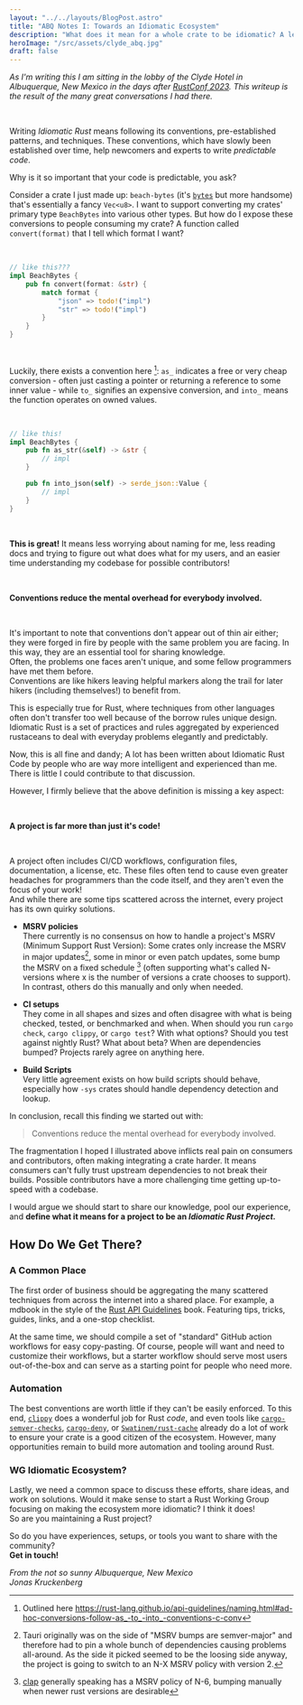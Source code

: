 ```yaml
---
layout: "../../layouts/BlogPost.astro"
title: "ABQ Notes I: Towards an Idiomatic Ecosystem"
description: "What does it mean for a whole crate to be idiomatic? A letter to the Rust community."
heroImage: "/src/assets/clyde_abq.jpg"
draft: false
---
```


_As I'm writing this I am sitting in the lobby of the Clyde Hotel in Albuquerque, New Mexico in the days after [RustConf 2023](https://rustconf.com). This writeup is the result of the many great conversations I had there._

<br />

Writing *Idiomatic Rust* means following its conventions, pre-established patterns, and techniques. These conventions, which have slowly been established over time, help newcomers and experts to write *predictable code*.

Why is it so important that your code is predictable, you ask?

Consider a crate I just made up: `beach-bytes` (it's [`bytes`](https://crates.io/bytes) but more handsome) that's essentially a fancy `Vec<u8>`. I want to support converting my crates' primary type `BeachBytes` into various other types.
But how do I expose these conversions to people consuming my crate? A function called `convert(format)` that I tell which format I want?

<br />

```rust
// like this???
impl BeachBytes {
    pub fn convert(format: &str) {
        match format {
            "json" => todo!("impl")
            "str" => todo!("impl")
        }
    }
}
```

<br />

Luckily, there exists a convention here [^1]: `as_` indicates a free or very cheap conversion - often just casting a pointer or returning a reference to some inner value - while `to_` signifies an expensive conversion, and `into_` means the function operates on owned values.

<br />

```rust
// like this!
impl BeachBytes {
    pub fn as_str(&self) -> &str {
        // impl
    }

    pub fn into_json(self) -> serde_json::Value {
        // impl
    }
}
```

<br />

**This is great!** It means less worrying about naming for me, less reading docs and trying to figure out what does what for my users, and an easier time understanding my codebase for possible contributors!

<br />

**Conventions reduce the mental overhead for everybody involved.**

<br />

It's important to note that conventions don't appear out of thin air either; they were forged in fire by people with the same problem you are facing.
In this way, they are an essential tool for sharing knowledge. <br />
Often, the problems one faces aren't unique, and some fellow programmers have met them before. <br />
Conventions are like hikers leaving helpful markers along the trail for later hikers (including themselves!) to benefit from.

This is especially true for Rust, where techniques from other languages often don't transfer too well because of the borrow rules unique design. Idiomatic Rust is a set of practices and rules aggregated by experienced rustaceans to deal with everyday problems elegantly and predictably.

Now, this is all fine and dandy; A lot has been written about Idiomatic Rust Code by people who are way more intelligent and experienced than me. There is little I could contribute to that discussion.

However, I firmly believe that the above definition is missing a key aspect:

<br />

**A project is far more than just it's code!**

<br />

A project often includes CI/CD workflows, configuration files, documentation, a license, etc. These files often tend to cause even greater headaches for programmers than the code itself, and they aren't even the focus of your work! <br/>
And while there are some tips scattered across the internet, every project has its own quirky solutions.

- **MSRV policies** <br />
There currently is no consensus on how to handle a project's MSRV (Minimum Support Rust Version): Some crates only increase the MSRV in major updates[^3], some in minor or even patch updates, some bump the MSRV on a fixed schedule [^5] (often supporting what's called N-<x> versions where x is the number of versions a crate chooses to support). In contrast, others do this manually and only when needed.

- **CI setups** <br />
They come in all shapes and sizes and often disagree with what is being checked, tested, or benchmarked and when. When should you run `cargo check`, `cargo clippy`, or `cargo test`? With what options? Should you test against nightly Rust? What about beta? When are dependencies bumped?
Projects rarely agree on anything here.

- **Build Scripts** <br />
Very little agreement exists on how build scripts should behave, especially how `-sys` crates should handle dependency detection and lookup.

In conclusion, recall this finding we started out with:

> Conventions reduce the mental overhead for everybody involved.

The fragmentation I hoped I illustrated above inflicts real pain on consumers and contributors, often making integrating a crate harder.
It means consumers can't fully trust upstream dependencies to not break their builds. Possible contributors have a more challenging time getting up-to-speed with a codebase.

I would argue we should start to share our knowledge, pool our experience, and **define what it means for a project to be an _Idiomatic Rust Project._**

## How Do We Get There?

### A Common Place

The first order of business should be aggregating the many scattered techniques from across the internet into a shared place. For example, a mdbook in the style of the [Rust API Guidelines](https://rust-lang.github.io/api-guidelines/`) book. Featuring tips, tricks, guides, links, and a one-stop checklist.

At the same time, we should compile a set of "standard" GitHub action workflows for easy copy-pasting. Of course, people will want and need to customize their workflows, but a starter workflow should serve most users out-of-the-box and can serve as a starting point for people who need more.

### Automation

The best conventions are worth little if they can't be easily enforced. To this end, [`clippy`](https://github.com/rust-lang/rust-clippy) does a wonderful job for Rust *code*, and even tools like [`cargo-semver-checks`](https://github.com/obi1kenobi/cargo-semver-checks), [`cargo-deny`](https://github.com/EmbarkStudios/cargo-deny), or [`Swatinem/rust-cache`](https://github.com/Swatinem/rust-cache) already do a lot of work to ensure your crate is a good citizen of the ecosystem.
However, many opportunities remain to build more automation and tooling around Rust.

### WG Idiomatic Ecosystem?

Lastly, we need a common space to discuss these efforts, share ideas, and work on solutions. Would it make sense to start a Rust Working Group focusing on making the ecosystem more idiomatic? I think it does! <br />
So are you maintaining a Rust project?


So do you have experiences, setups, or tools you want to share with the community? <br />
**Get in touch!**

_From the not so sunny Albuquerque, New Mexico_ <br />
_Jonas Kruckenberg_

[^1]: Outlined here https://rust-lang.github.io/api-guidelines/naming.html#ad-hoc-conversions-follow-as_-to_-into_-conventions-c-conv
[^3]: Tauri originally was on the side of "MSRV bumps are semver-major" and therefore had to pin a whole bunch of dependencies causing problems all-around. As the side it picked seemed to be the loosing side anyway, the project is going to switch to an N-X MSRV policy with version 2.
[^5]: [clap](https://github.com/clap-rs/clap) generally speaking has a MSRV policy of N-6, bumping manually when newer rust versions are desirable
